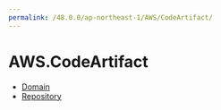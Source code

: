 ```yaml
---
permalink: /48.0.0/ap-northeast-1/AWS/CodeArtifact/
---
```


# AWS.CodeArtifact



* [Domain](Domain.md)
* [Repository](Repository.md)